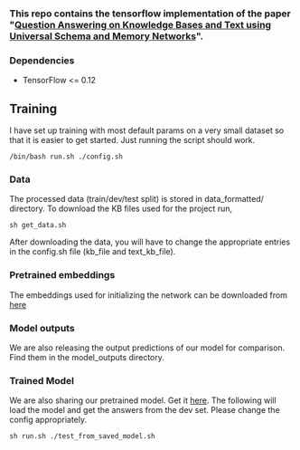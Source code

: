 ### This repo contains the tensorflow implementation of the paper "[Question Answering on Knowledge Bases and Text using Universal Schema and Memory Networks](https://arxiv.org/abs/1704.08384)".

### Dependencies
* TensorFlow <= 0.12

## Training
I have set up training with most default params on a very small dataset so that it is easier to get started. Just running the script should work.
```
/bin/bash run.sh ./config.sh
```
### Data
The processed data (train/dev/test split) is stored in data_formatted/ directory.
To download the KB files used for the project run,
```
sh get_data.sh
```
After downloading the data, you will have to change the appropriate entries in the config.sh file (kb_file and text_kb_file).

### Pretrained embeddings
The embeddings used for initializing the network can be downloaded from [here](http://iesl.cs.umass.edu/downloads/spades/entity_lookup_table_50.pkl.gz)

### Model outputs
We are also releasing the output predictions of our model for comparison. Find them in the model_outputs directory.

### Trained Model
We are also sharing our pretrained model. Get it [here]( http://iesl.cs.umass.edu/downloads/spades/max_dev_out.ckpt). The following will load the model and get the answers from the dev set. Please change the config appropriately.
```
sh run.sh ./test_from_saved_model.sh
```

